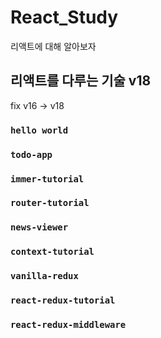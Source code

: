 # React_Study

리액트에 대해 알아보자

## 리액트를 다루는 기술 v18

fix v16 -> v18

### `hello world`

### `todo-app`

### `immer-tutorial`

### `router-tutorial`

### `news-viewer`

### `context-tutorial`

### `vanilla-redux`

### `react-redux-tutorial`

### `react-redux-middleware`
